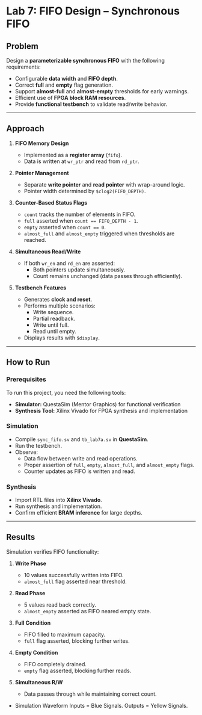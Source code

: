 # Lab 7: FIFO Design – Synchronous FIFO

## Problem
Design a **parameterizable synchronous FIFO** with the following requirements:
- Configurable **data width** and **FIFO depth**.
- Correct **full** and **empty** flag generation.
- Support **almost-full** and **almost-empty** thresholds for early warnings.
- Efficient use of **FPGA block RAM resources**.
- Provide **functional testbench** to validate read/write behavior.

---

## Approach
1. **FIFO Memory Design**
   - Implemented as a **register array** (`fifo`).
   - Data is written at `wr_ptr` and read from `rd_ptr`.

2. **Pointer Management**
   - Separate **write pointer** and **read pointer** with wrap-around logic.
   - Pointer width determined by `$clog2(FIFO_DEPTH)`.

3. **Counter-Based Status Flags**
   - `count` tracks the number of elements in FIFO.
   - `full` asserted when `count == FIFO_DEPTH - 1`.
   - `empty` asserted when `count == 0`.
   - `almost_full` and `almost_empty` triggered when thresholds are reached.

4. **Simultaneous Read/Write**
   - If both `wr_en` and `rd_en` are asserted:
     - Both pointers update simultaneously.
     - Count remains unchanged (data passes through efficiently).

5. **Testbench Features**
   - Generates **clock and reset**.
   - Performs multiple scenarios:
     - Write sequence.
     - Partial readback.
     - Write until full.
     - Read until empty.
   - Displays results with `$display`.

---

## How to Run

### Prerequisites
To run this project, you need the following tools:

- **Simulator:** QuestaSim (Mentor Graphics) for functional verification  
- **Synthesis Tool:** Xilinx Vivado for FPGA synthesis and implementation  

### Simulation
- Compile `sync_fifo.sv` and `tb_lab7a.sv` in **QuestaSim**.
- Run the testbench.
- Observe:
  - Data flow between write and read operations.
  - Proper assertion of `full`, `empty`, `almost_full`, and `almost_empty` flags.
  - Counter updates as FIFO is written and read.

### Synthesis
- Import RTL files into **Xilinx Vivado**.
- Run synthesis and implementation.
- Confirm efficient **BRAM inference** for large depths.

---

## Results
Simulation verifies FIFO functionality:

1. **Write Phase**
   - 10 values successfully written into FIFO.
   - `almost_full` flag asserted near threshold.

2. **Read Phase**
   - 5 values read back correctly.
   - `almost_empty` asserted as FIFO neared empty state.

3. **Full Condition**
   - FIFO filled to maximum capacity.
   - `full` flag asserted, blocking further writes.

4. **Empty Condition**
   - FIFO completely drained.
   - `empty` flag asserted, blocking further reads.

5. **Simultaneous R/W**
   - Data passes through while maintaining correct count.

- Simulation Waveform 
	Inputs = Blue Signals.
	Outputs = Yellow Signals.
